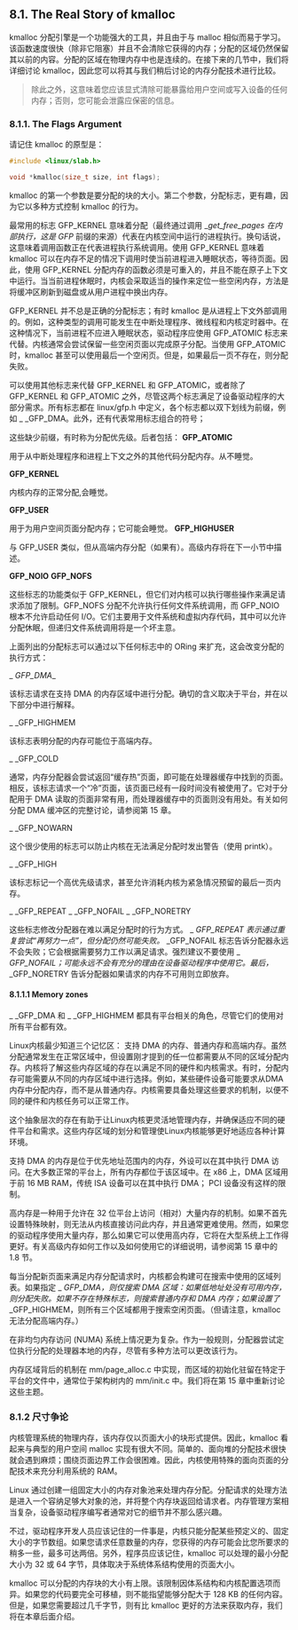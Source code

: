 ##  8.1. The Real Story of kmalloc
kmalloc 分配引擎是一个功能强大的工具，并且由于与 malloc 相似而易于学习。该函数速度很快（除非它阻塞）并且不会清除它获得的内存；分配的区域仍然保留其以前的内容。分配的区域在物理内存中也是连续的。在接下来的几节中，我们将详细讨论 kmalloc，因此您可以将其与我们稍后讨论的内存分配技术进行比较。
> 除此之外，这意味着您应该显式清除可能暴露给用户空间或写入设备的任何内存；否则，您可能会泄露应保密的信息。

### 8.1.1. The Flags Argument
请记住 kmalloc 的原型是：
```c
#include <linux/slab.h>

void *kmalloc(size_t size, int flags);
```
kmalloc 的第一个参数是要分配的块的大小。第二个参数，分配标志，更有趣，因为它以多种方式控制 kmalloc 的行为。

最常用的标志 GFP_KERNEL 意味着分配（最终通过调用 __get_free_pages 在内部执行，这是 GFP_ 前缀的来源）代表在内核空间中运行的进程执行。换句话说，这意味着调用函数正在代表进程执行系统调用。使用 GFP_KERNEL 意味着 kmalloc 可以在内存不足的情况下调用时使当前进程进入睡眠状态，等待页面。因此，使用 GFP_KERNEL 分配内存的函数必须是可重入的，并且不能在原子上下文中运行。当当前进程休眠时，内核会采取适当的操作来定位一些空闲内存，方法是将缓冲区刷新到磁盘或从用户进程中换出内存。

GFP_KERNEL 并不总是正确的分配标志；有时 kmalloc 是从进程上下文外部调用的。例如，这种类型的调用可能发生在中断处理程序、微线程和内核定时器中。在这种情况下，当前进程不应进入睡眠状态，驱动程序应使用 GFP_ATOMIC 标志来代替。内核通常会尝试保留一些空闲页面以完成原子分配。当使用 GFP_ATOMIC 时，kmalloc 甚至可以使用最后一个空闲页。但是，如果最后一页不存在，则分配失败。

可以使用其他标志来代替 GFP_KERNEL 和 GFP_ATOMIC，或者除了 GFP_KERNEL 和 GFP_ATOMIC 之外，尽管这两个标志满足了设备驱动程序的大部分需求。所有标志都在 linux/gfp.h 中定义，各个标志都以双下划线为前缀，例如 _ _GFP_DMA。此外，还有代表常用标志组合的符号；

这些缺少前缀，有时称为分配优先级。后者包括：
__GFP_ATOMIC__

用于从中断处理程序和进程上下文之外的其他代码分配内存。从不睡觉。

__GFP_KERNEL__

内核内存的正常分配,会睡觉。

__GFP_USER__

用于为用户空间页面分配内存；它可能会睡觉。
__GFP_HIGHUSER__

与 GFP_USER 类似，但从高端内存分配（如果有）。高级内存将在下一小节中描述。

__GFP_NOIO__
__GFP_NOFS__

这些标志的功能类似于 GFP_KERNEL，但它们对内核可以执行哪些操作来满足请求添加了限制。GFP_NOFS 分配不允许执行任何文件系统调用，而 GFP_NOIO 根本不允许启动任何 I/O。它们主要用于文件系统和虚拟内存代码，其中可以允许分配休眠，但递归文件系统调用将是一个坏主意。

上面列出的分配标志可以通过以下任何标志中的 ORing 来扩充，这会改变分配的执行方式：

_ _GFP_DMA__

该标志请求在支持 DMA 的内存区域中进行分配。确切的含义取决于平台，并在以下部分中进行解释。

_ _GFP_HIGHMEM

该标志表明分配的内存可能位于高端内存。

_ _GFP_COLD

通常，内存分配器会尝试返回“缓存热”页面，即可能在处理器缓存中找到的页面。相反，该标志请求一个“冷”页面，该页面已经有一段时间没有被使用了。它对于分配用于 DMA 读取的页面非常有用，而处理器缓存中的页面则没有用处。有关如何分配 DMA 缓冲区的完整讨论，请参阅第 15 章。

_ _GFP_NOWARN

这个很少使用的标志可以防止内核在无法满足分配时发出警告（使用 printk）。

_ _GFP_HIGH

该标志标记一个高优先级请求，甚至允许消耗内核为紧急情况预留的最后一页内存。

_ _GFP_REPEAT
_ _GFP_NOFAIL
_ _GFP_NORETRY

这些标志修改分配器在难以满足分配时的行为方式。 _ _GFP_REPEAT 表示通过重复尝试“再努力一点”，但分配仍然可能失败。_ _GFP_NOFAIL 标志告诉分配器永远不会失败；它会根据需要努力工作以满足请求。强烈建议不要使用 _ _GFP_NOFAIL；可能永远不会有充分的理由在设备驱动程序中使用它。最后，_ _GFP_NORETRY 告诉分配器如果请求的内存不可用则立即放弃。

#### 8.1.1.1 Memory zones
_ _GFP_DMA 和 _ _GFP_HIGHMEM 都具有平台相关的角色，尽管它们的使用对所有平台都有效。

Linux内核最少知道三个记忆区： 支持 DMA 的内存、普通内存和高端内存。虽然分配通常发生在正常区域中，但设置刚才提到的任一位都需要从不同的区域分配内存。内核将了解这些内存区域的存在以满足不同的硬件和内核需求。有时，分配内存可能需要从不同的内存区域中进行选择。例如，某些硬件设备可能要求从DMA内存中分配内存，而不是从普通内存。内核需要具备处理这些要求的机制，以便不同的硬件和内核任务可以正常工作。

这个抽象层次的存在有助于让Linux内核更灵活地管理内存，并确保适应不同的硬件平台和需求。这些内存区域的划分和管理使Linux内核能够更好地适应各种计算环境。

支持 DMA 的内存是位于优先地址范围内的内存，外设可以在其中执行 DMA 访问。在大多数正常的平台上，所有内存都位于该区域中。在 x86 上，DMA 区域用于前 16 MB RAM，传统 ISA 设备可以在其中执行 DMA； PCI 设备没有这样的限制。

高内存是一种用于允许在 32 位平台上访问（相对）大量内存的机制。如果不首先设置特殊映射，则无法从内核直接访问此内存，并且通常更难使用。然而，如果您的驱动程序使用大量内存，那么如果它可以使用高内存，它将在大型系统上工作得更好。有关高级内存如何工作以及如何使用它的详细说明，请参阅第 15 章中的 1.8 节。

每当分配新页面来满足内存分配请求时，内核都会构建可在搜索中使用的区域列表。如果指定 _ _GFP_DMA，则仅搜索 DMA 区域：如果低地址处没有可用内存，则分配失败。如果不存在特殊标志，则搜索普通内存和 DMA 内存；如果设置了_ _GFP_HIGHMEM，则所有三个区域都用于搜索空闲页面。（但请注意，kmalloc 无法分配高端内存。）

在非均匀内存访问 (NUMA) 系统上情况更为复杂。作为一般规则，分配器尝试定位执行分配的处理器本地的内存，尽管有多种方法可以更改该行为。

内存区域背后的机制在 mm/page_alloc.c 中实现，而区域的初始化驻留在特定于平台的文件中，通常位于架构树内的 mm/init.c 中。我们将在第 15 章中重新讨论这些主题。


### 8.1.2 尺寸争论
内核管理系统的物理内存，该内存仅以页面大小的块形式提供。因此，kmalloc 看起来与典型的用户空间 malloc 实现有很大不同。简单的、面向堆的分配技术很快就会遇到麻烦；围绕页面边界工作会很困难。因此，内核使用特殊的面向页面的分配技术来充分利用系统的 RAM。

Linux 通过创建一组固定大小的内存对象池来处理内存分配。分配请求的处理方法是进入一个容纳足够大对象的池，并将整个内存块返回给请求者。内存管理方案相当复杂，设备驱动程序编写者通常对它的细节并不那么感兴趣。

不过，驱动程序开发人员应该记住的一件事是，内核只能分配某些预定义的、固定大小的字节数组。如果您请求任意数量的内存，您获得的内存可能会比您所要求的稍多一些，最多可达两倍。另外，程序员应该记住，kmalloc 可以处理的最小分配大小为 32 或 64 字节，具体取决于系统体系结构使用的页面大小。

kmalloc 可以分配的内存块的大小有上限。该限制因体系结构和内核配置选项而异。如果您的代码要完全可移植，则不能指望能够分配大于 128 KB 的任何内容。但是，如果您需要超过几千字节，则有比 kmalloc 更好的方法来获取内存，我们将在本章后面介绍。
